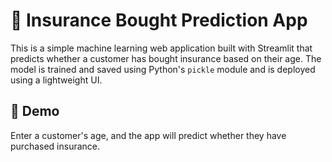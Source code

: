 # 🧠 Insurance Bought Prediction App

This is a simple machine learning web application built with Streamlit that predicts whether a customer has bought insurance based on their age. The model is trained and saved using Python's `pickle` module and is deployed using a lightweight UI.

## 🚀 Demo

Enter a customer's age, and the app will predict whether they have purchased insurance.

